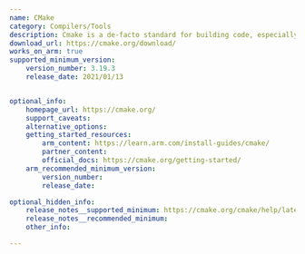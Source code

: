 ```yaml
---
name: CMake
category: Compilers/Tools
description: Cmake is a de-facto standard for building code, especially C and C++, and it manages the cross-platform software build process for software development projects.
download_url: https://cmake.org/download/
works_on_arm: true
supported_minimum_version:
    version_number: 3.19.3
    release_date: 2021/01/13


optional_info:
    homepage_url: https://cmake.org/
    support_caveats:
    alternative_options:
    getting_started_resources:
        arm_content: https://learn.arm.com/install-guides/cmake/
        partner_content:
        official_docs: https://cmake.org/getting-started/
    arm_recommended_minimum_version:
        version_number:
        release_date:

optional_hidden_info:
    release_notes__supported_minimum: https://cmake.org/cmake/help/latest/release/3.19.html#id3
    release_notes__recommended_minimum:
    other_info:

---
```

